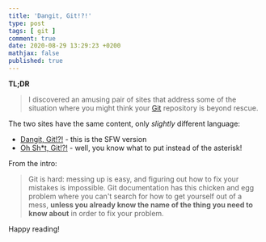 ```yaml
---
title: 'Dangit, Git!?!'
type: post
tags: [ git ]
comment: true
date: 2020-08-29 13:29:23 +0200
mathjax: false
published: true
---
```


**TL;DR**

> I discovered an amusing pair of sites that address some of the
> situation where you might think your [Git][] repository is beyond
> rescue.

The two sites have the same content, only *slightly* different language:

- [Dangit, Git!?!][] - this is the SFW version
- [Oh Sh*t, Git!?!][] - well, you know what to put instead of the
  asterisk!

From the intro:

> Git is hard: messing up is easy, and figuring out how to fix your
> mistakes is impossible. Git documentation has this chicken and egg
> problem where you can't search for how to get yourself out of a mess,
> **unless you already know the name of the thing you need to know
> about** in order to fix your problem.

Happy reading!

[Git]: https://www.git-scm.com/
[Dangit, Git!?!]: https://dangitgit.com/en
[Oh Sh*t, Git!?!]: https://ohshitgit.com/
